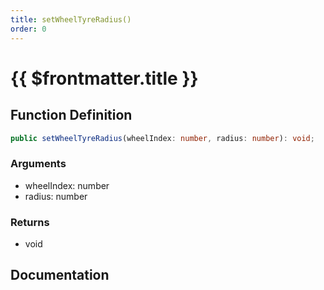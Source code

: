 ```yaml
---
title: setWheelTyreRadius()
order: 0
---
```


# {{ $frontmatter.title }}

<!--@include: ./setWheelTyreRadius_partial_header.md-->

## Function Definition

```ts
public setWheelTyreRadius(wheelIndex: number, radius: number): void;
```

### Arguments

* wheelIndex: number
* radius: number

### Returns

* void

## Documentation

<!--@include: ./setWheelTyreRadius_partial_footer.md-->
